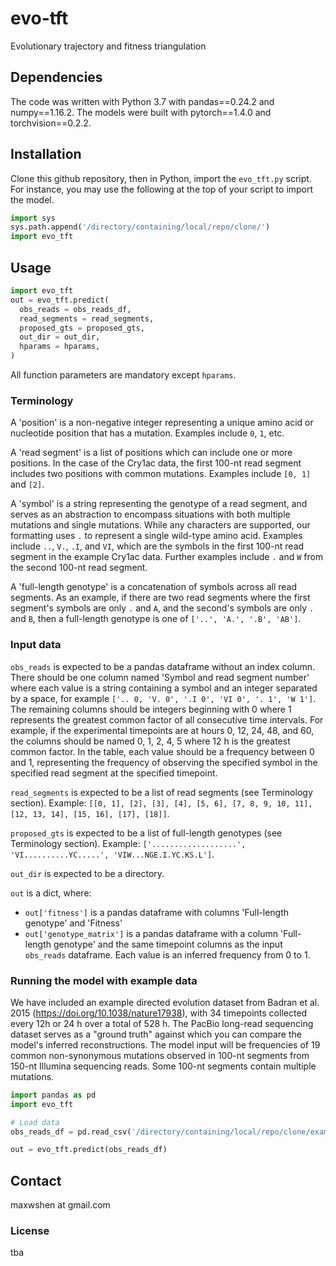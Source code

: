 # evo-tft
Evolutionary trajectory and fitness triangulation

## Dependencies
The code was written with Python 3.7 with pandas==0.24.2 and numpy==1.16.2. The models were built with pytorch==1.4.0 and torchvision==0.2.2.

## Installation
Clone this github repository, then in Python, import the `evo_tft.py` script. For instance, you may use the following at the top of your script to import the model.

```python
import sys
sys.path.append('/directory/containing/local/repo/clone/')
import evo_tft
```

## Usage
```python
import evo_tft
out = evo_tft.predict(
  obs_reads = obs_reads_df, 
  read_segments = read_segments, 
  proposed_gts = proposed_gts,
  out_dir = out_dir,
  hparams = hparams,
)
```

All function parameters are mandatory except `hparams`.

### Terminology
A 'position' is a non-negative integer representing a unique amino acid or nucleotide position that has a mutation. Examples include `0`, `1`, etc.

A 'read segment' is a list of positions which can include one or more positions. In the case of the Cry1ac data, the first 100-nt read segment includes two positions with common mutations. Examples include `[0, 1]` and `[2]`.

A 'symbol' is a string representing the genotype of a read segment, and serves as an abstraction to encompass situations with both multiple mutations and single mutations. While any characters are supported, our formatting uses `.` to represent a single wild-type amino acid. Examples include `..`, `V.`, `.I`, and `VI`, which are the symbols in the first 100-nt read segment in the example Cry1ac data. Further examples include `.` and `W` from the second 100-nt read segment.

A 'full-length genotype' is a concatenation of symbols across all read segments. As an example, if there are two read segments where the first segment's symbols are only `.` and `A`, and the second's symbols are only `.` and `B`, then a full-length genotype is one of `['..', 'A.', '.B', 'AB']`. 

### Input data
`obs_reads` is expected to be a pandas dataframe without an index column. There should be one column named 'Symbol and read segment number' where each value is a string containing a symbol and an integer separated by a space, for example `['.. 0, 'V. 0', '.I 0', 'VI 0', '. 1', 'W 1']`. The remaining columns should be integers beginning with 0 where 1 represents the greatest common factor of all consecutive time intervals. For example, if the experimental timepoints are at hours 0, 12, 24, 48, and 60, the columns should be named 0, 1, 2, 4, 5 where 12 h is the greatest common factor. In the table, each value should be a frequency between 0 and 1, representing the frequency of observing the specified symbol in the specified read segment at the specified timepoint.

`read_segments` is expected to be a list of read segments (see Terminology section). Example: `[[0, 1], [2], [3], [4], [5, 6], [7, 8, 9, 10, 11], [12, 13, 14], [15, 16], [17], [18]]`.

`proposed_gts` is expected to be a list of full-length genotypes (see Terminology section). Example: `['...................', 'VI..........YC.....', 'VIW...NGE.I.YC.KS.L']`.

`out_dir` is expected to be a directory.

`out` is a dict, where:
- `out['fitness']` is a pandas dataframe with columns 'Full-length genotype' and 'Fitness'
- `out['genotype_matrix']` is a pandas dataframe with a column 'Full-length genotype' and the same timepoint columns as the input `obs_reads` dataframe. Each value is an inferred frequency from 0 to 1.

### Running the model with example data

We have included an example directed evolution dataset from Badran et al. 2015 (https://doi.org/10.1038/nature17938), with 34 timepoints collected every 12h or 24 h over a total of 528 h. The PacBio long-read sequencing dataset serves as a "ground truth" against which you can compare the model's inferred reconstructions. The model input will be frequencies of 19 common non-synonymous mutations observed in 100-nt segments from 150-nt Illumina sequencing reads. Some 100-nt segments contain multiple mutations.

```python
import pandas as pd
import evo_tft

# Load data
obs_reads_df = pd.read_csv('/directory/containing/local/repo/clone/example_data/cry1ac_illumina_100nt_obsreads.csv')

out = evo_tft.predict(obs_reads_df)
```

## Contact
maxwshen at gmail.com

### License
tba

